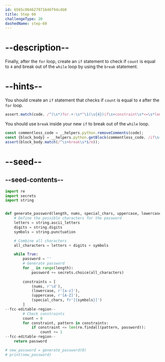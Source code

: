 ```yaml
---
id: 6565c084627071646f94c4b0
title: Step 60
challengeType: 20
dashedName: step-60
---
```


# --description--

Finally, after the `for` loop, create an `if` statement to check if `count` is equal to `4` and break out of the `while` loop by using the `break` statement.

# --hints--

You should create an `if` statement that checks if `count` is equal to `4` after the `for` loop.

```js
assert.match(code, /^(\s*)for.+:\s*^\1(\s{4})if\s+constraint\s*<=\s*len\s*\(\s*re\.findall\s*\(\s*pattern\s*,\s*password\s*\)\s*\)\s*:\s*^\1\2\2count\s*\+=\s*1\s*^\1if\s+count\s*==\s*4\s*:/m)
```

You should use `break` inside your new `if` to break out of the `while` loop.

```js
const commentless_code = __helpers.python.removeComments(code);
const {block_body} = __helpers.python.getBlock(commentless_code, /if\s+count\s*==\s*4\s*/);
assert(block_body.match(/^\s+break\s*$/m));  
```

# --seed--

## --seed-contents--

```py
import re
import secrets
import string


def generate_password(length, nums, special_chars, uppercase, lowercase):
    # Define the possible characters for the password
    letters = string.ascii_letters
    digits = string.digits
    symbols = string.punctuation

    # Combine all characters
    all_characters = letters + digits + symbols

    while True:
        password = ''
        # Generate password
        for _ in range(length):
            password += secrets.choice(all_characters)
       
        constraints = [
            (nums, r'\d'),
            (lowercase, r'[a-z]'),
            (uppercase, r'[A-Z]'),            
            (special_chars, fr'[{symbols}]')            
        ]
--fcc-editable-region--         
        # Check constraints
        count = 0
        for constraint, pattern in constraints:
            if constraint <= len(re.findall(pattern, password)):
                count += 1
--fcc-editable-region--
    return password

# new_password = generate_password(8)
# print(new_password)
```
